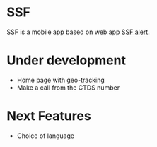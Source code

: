 # SSF

SSF is a mobile app based on web app [SSF alert](https://ssfalert.fr/index.html).

# Under development

- Home page with geo-tracking
- Make a call from the CTDS number

# Next Features

  - Choice of language
